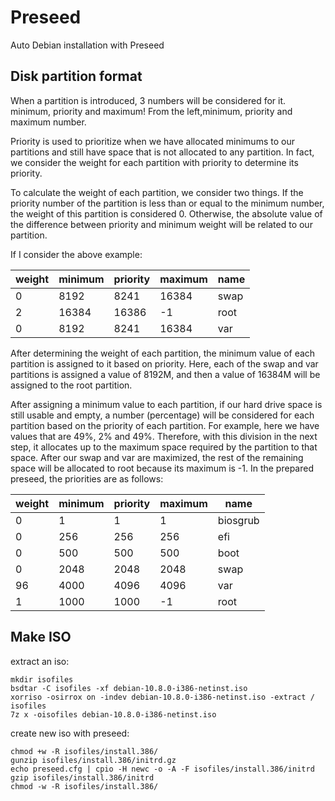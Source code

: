 # Preseed
Auto Debian installation with Preseed


## Disk partition format

When a partition is introduced, 3 numbers will be considered for it. minimum, priority and maximum!
From the left,minimum, priority and maximum number.

Priority is used to prioritize when we have allocated minimums to our partitions and still have space that is not allocated to any partition. In fact, we consider the weight for each partition with priority to determine its priority.

To calculate the weight of each partition, we consider two things.
If the priority number of the partition is less than or equal to the minimum number, the weight of this partition is considered 0.
Otherwise, the absolute value of the difference between priority and minimum weight will be related to our partition.

If I consider the above example:


| weight  | minimum | priority | maximum | name |
| ------------- | ------------- | ------------- | ------------- | ------------- |
| 0  | 8192  | 8241  | 16384  | swap  |
| 2  | 16384  | 16386  | -1  | root  |
| 0  | 8192  | 8241  | 16384  | var  |


After determining the weight of each partition, the minimum value of each partition is assigned to it based on priority. Here, each of the swap and var partitions is assigned a value of 8192M, and then a value of 16384M will be assigned to the root partition.

After assigning a minimum value to each partition, if our hard drive space is still usable and empty, a number (percentage) will be considered for each partition based on the priority of each partition. For example, here we have values ​​that are 49%, 2% and 49%. Therefore, with this division in the next step, it allocates up to the maximum space required by the partition to that space. After our swap and var are maximized, the rest of the remaining space will be allocated to root because its maximum is -1.
In the prepared preseed, the priorities are as follows:

| weight  | minimum | priority | maximum | name |
| ------------- | ------------- | ------------- | ------------- | ------------- |
| 0  | 1  | 1  | 1  | biosgrub  |
| 0  | 256  | 256  | 256  | efi  |
| 0  | 500  | 500  | 500  | boot  |
| 0  | 2048  | 2048  | 2048  | swap  |
| 96  | 4000  | 4096  | 4096  | var  |
| 1  | 1000  | 1000  | -1  | root  |


## Make ISO

extract an iso:

```
mkdir isofiles
bsdtar -C isofiles -xf debian-10.8.0-i386-netinst.iso
xorriso -osirrox on -indev debian-10.8.0-i386-netinst.iso -extract / isofiles
7z x -oisofiles debian-10.8.0-i386-netinst.iso
```

create new iso with preseed:

```
chmod +w -R isofiles/install.386/
gunzip isofiles/install.386/initrd.gz
echo preseed.cfg | cpio -H newc -o -A -F isofiles/install.386/initrd
gzip isofiles/install.386/initrd
chmod -w -R isofiles/install.386/

```
